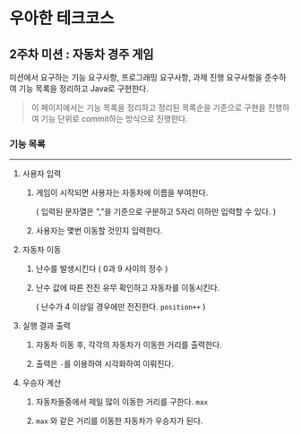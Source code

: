 # 우아한 테크코스

## 2주차 미션 : 자동차 경주 게임

미션에서 요구하는 기능 요구사항, 프로그래밍 요구사항, 과제 진행 요구사항을 준수하여 기능 목록을 정리하고 Java로 구현한다.

> 이 페이지에서는 기능 목록을 정리하고 정리된 목록순을 기준으로 구현을 진행하여 기능 단위로 commit하는 방식으로 진행한다.

### 기능 목록

------

1. 사용자 입력

   1. 게임이 시작되면 사용자는 자동차에 이름을 부여한다. 

      ( 입력된 문자열은 ","을 기준으로 구분하고 5자리 이하만 입력할 수 있다. )

   2. 사용자는 몇번 이동할 것인지 입력한다.

2. 자동차 이동

   1. 난수를 발생시킨다 ( 0과 9 사이의 정수 )

   2. 난수 값에 따른 전진 유무 확인하고 자동차를 이동시킨다.

      ( 난수가 4 이상일 경우에만 전진한다. ```position++``` )

3. 실행 결과 출력
   1. 자동차 이동 후, 각각의 자동차가 이동한 거리를 출력한다.

   2. 출력은 ```-```를 이용하여 시각화하여 이뤄진다.

4. 우승자 계산
   1. 자동차들중에서 제일 많이 이동한 거리를 구한다. ``max``

   2. `max` 와 같은 거리를 이동한 자동차가 우승자가 된다.
